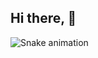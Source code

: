 ## Hi there, 👋


![Snake animation](https://github.com/thepiyushmalhotra/thepiyushmalhotra/blob/output/github-contribution-grid-snake.svg)
